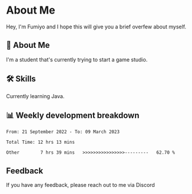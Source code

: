 
# About Me

Hey, I'm Fumiyo and I hope this will give you a brief overfew about myself.


## 🚀 About Me
I'm a student that's currently trying to start a game studio.


## 🛠 Skills

Currently learning Java.


## 📊 Weekly development breakdown
<!--START_SECTION:waka-->

```text
From: 21 September 2022 - To: 09 March 2023

Total Time: 12 hrs 13 mins

Other        7 hrs 39 mins   >>>>>>>>>>>>>>>>---------   62.70 %
```

<!--END_SECTION:waka-->


## Feedback

If you have any feedback, please reach out to me via Discord
